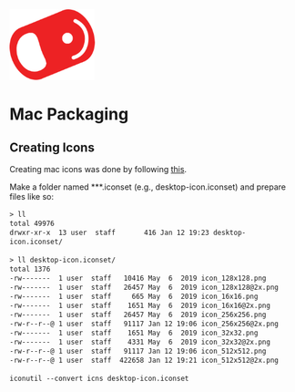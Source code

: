 <img src="../../img/pull-tab.svg" width="150" />

# Mac Packaging

## Creating Icons
Creating mac icons was done by following [this](https://dev.to/craftzdog/how-to-create-icns-file-from-png-files-on-cli-4c16).

Make a folder named ***.iconset (e.g., desktop-icon.iconset) and prepare files like so:
```
> ll
total 49976
drwxr-xr-x  13 user  staff       416 Jan 12 19:23 desktop-icon.iconset/

> ll desktop-icon.iconset/
total 1376
-rw-------  1 user  staff   10416 May  6  2019 icon_128x128.png
-rw-------  1 user  staff   26457 May  6  2019 icon_128x128@2x.png
-rw-------  1 user  staff     665 May  6  2019 icon_16x16.png
-rw-------  1 user  staff    1651 May  6  2019 icon_16x16@2x.png
-rw-------  1 user  staff   26457 May  6  2019 icon_256x256.png
-rw-r--r--@ 1 user  staff   91117 Jan 12 19:06 icon_256x256@2x.png
-rw-------  1 user  staff    1651 May  6  2019 icon_32x32.png
-rw-------  1 user  staff    4331 May  6  2019 icon_32x32@2x.png
-rw-r--r--@ 1 user  staff   91117 Jan 12 19:06 icon_512x512.png
-rw-r--r--@ 1 user  staff  422658 Jan 12 19:21 icon_512x512@2x.png

iconutil --convert icns desktop-icon.iconset
```
